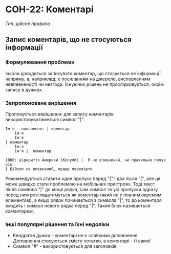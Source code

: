 # СОН-22: Коментарі
*Тип: дійсне правило*
## Запис коментарів, що не стосуються інформації
### Формулювання проблеми
Інколи доводиться записувати коментар, що стосується не інформації напряму, а, наприклад, є посиланням на джерело, висловленням невпевненості чи незгоди. Існуючих рішень не прослідковується, окрім запису в дужках.
### Запропоноване вирішення
Пропонується вирішення: для запису коментарів використовуватиметься символ "|":
```
Ім'я - пояснення: | коментар
    Ім'я
    Ім'я
| коментар
    Ім'я
    Ім'я |  коментар
```
```
1800: відкриття Америки (Колумб) |  Я не впевнений, чи правильно почув рік
| Дійсно не впевнений, краще перевірте
```
Рекомендується ставити один пропуск перед "|" і два після "|", але це може швидко стати проблемою на мобільних пристроях. Тоді текст після символа "|" до кінця рядка, сам символ та усі пропуски одразу перед ним розглядатимуться як коментар (який не є повним окремим елементом), а якщо рядок починається з символа "|", то до коментаря входить і символ нового рядка перед "|". Такий блок називається *коментарем*.
### Інші популярні рішення та їхні недоліки
  - Квадратні дужки - коментарі не є слабкими доповнення. Доповнення стосуються змісту нотатки, а коментарі - її самої
  - Символ "#" - використовується для заголовків
